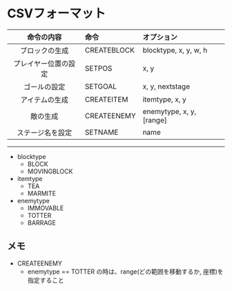 # CSVフォーマット

|命令の内容|命令|オプション|
|:-:|:-|:-|
|ブロックの生成|CREATEBLOCK|blocktype, x, y, w, h|
|プレイヤー位置の設定|SETPOS|x, y|
|ゴールの設定|SETGOAL|x, y, nextstage|
|アイテムの生成|CREATEITEM|itemtype, x, y|
|敵の生成|CREATEENEMY|enemytype, x, y, [range]|
|ステージ名を設定|SETNAME|name|

---

- blocktype
  - BLOCK
  - MOVINGBLOCK
- itemtype
  - TEA
  - MARMITE
- enemytype
  - IMMOVABLE
  - TOTTER
  - BARRAGE

## メモ
- CREATEENEMY
  - enemytype == TOTTER の時は、range(どの範囲を移動するか, 座標)を指定すること